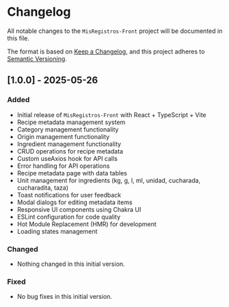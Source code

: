 # Changelog

All notable changes to the `MisRegistros-Front` project will be documented in this file.

The format is based on [Keep a Changelog](https://keepachangelog.com/en/1.0.0/),
and this project adheres to [Semantic Versioning](https://semver.org/spec/v2.0.0.html).

## [1.0.0] - 2025-05-26

### Added
- Initial release of `MisRegistros-Front` with React + TypeScript + Vite
- Recipe metadata management system
- Category management functionality
- Origin management functionality
- Ingredient management functionality
- CRUD operations for recipe metadata
- Custom useAxios hook for API calls
- Error handling for API operations
- Recipe metadata page with data tables
- Unit management for ingredients (kg, g, l, ml, unidad, cucharada, cucharadita, taza)
- Toast notifications for user feedback
- Modal dialogs for editing metadata items
- Responsive UI components using Chakra UI
- ESLint configuration for code quality
- Hot Module Replacement (HMR) for development
- Loading states management

### Changed

- Nothing changed in this initial version.

### Fixed

- No bug fixes in this initial version.
